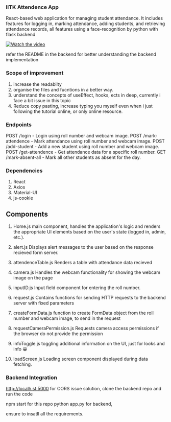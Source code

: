 ### IITK Attendence App

React-based web application for managing student attendance. It includes features for logging in, marking attendance, adding students, and retrieving attendance records, all features using a face-recognition by python with flask backend

[![Watch the video](https://youtu.be/NdP8Q0V74HA/0.png)](https://youtu.be/NdP8Q0V74HA)

refer the README in the backend for better understanding the backend implementation

### Scope of improvement

1. increase the readablity
2. organise the files and fucntions in a better way.
3. understand the concepts of useEffect, hooks, ects in deep, currently i face a bit issue in this topic
4. Reduce copy pasting, increase typing you myself even when i just following the tutorial online, or only online resource.

### Endpoints

POST /login - Login using roll number and webcam image.
POST /mark-attendence - Mark attendance using roll number and webcam image.
POST /add-student - Add a new student using roll number and webcam image.
POST /get-attendence - Get attendance data for a specific roll number.
GET /mark-absent-all - Mark all other students as absent for the day.

### Dependencies

1. React
2. Axios
3. Material-UI
4. js-cookie <!--  not as such as the JWT token is not working properly -->

## Components

1. Home.js
   main component, handles the application's logic and renders the appropriate UI elements based on the user's state (logged in, admin, etc.).

2. alert.js
   Displays alert messages to the user based on the response recieved form server.

3. attendenceTable.js
   Renders a table with attendance data recieved

4. camera.js
   Handles the webcam functionality for showing the webcam image on the page

5. inputID.js
   Input field component for entering the roll number.

6. request.js
   Contains functions for sending HTTP requests to the backend server with fixed parameters

7. createFormData.js
   function to create FormData object from the roll number and webcam image, to send in the request

8. requestCameraPermission.js
   Requests camera access permissions if the browser do not provide the permission

9. infoToggle.js
   toggling additional information on the UI, just for looks and info 😀

10. loadScreen.js
    Loading screen component displayed during data fetching.

### Backend Integration

http://localh.st:5000 for CORS issue solution, clone the backend repo and run the code

npm start for this repo
python app.py for backend,

ensure to insatll all the requirements.
